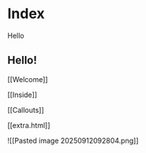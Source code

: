 # Index

Hello

## Hello!

[[Welcome]]

[[Inside]]

[[Callouts]]

[[extra.html]]

![[Pasted image 20250912092804.png]]










